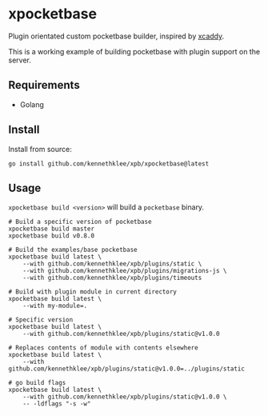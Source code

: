 # xpocketbase

Plugin orientated custom pocketbase builder, inspired by [xcaddy](https://github.com/caddyserver/xcaddy/).

This is a working example of building pocketbase with plugin support on the server.

## Requirements

- Golang

## Install

Install from source:

```
go install github.com/kennethklee/xpb/xpocketbase@latest
```

## Usage

`xpocketbase build <version>` will build a `pocketbase` binary.

```
# Build a specific version of pocketbase
xpocketbase build master
xpocketbase build v0.8.0

# Build the examples/base pocketbase
xpocketbase build latest \
    --with github.com/kennethklee/xpb/plugins/static \
    --with github.com/kennethklee/xpb/plugins/migrations-js \
    --with github.com/kennethklee/xpb/plugins/timeouts

# Build with plugin module in current directory
xpocketbase build latest \
    --with my-module=.

# Specific version
xpocketbase build latest \
    --with github.com/kennethklee/xpb/plugins/static@v1.0.0

# Replaces contents of module with contents elsewhere
xpocketbase build latest \
    --with github.com/kennethklee/xpb/plugins/static@v1.0.0=../plugins/static

# go build flags
xpocketbase build latest \
    --with github.com/kennethklee/xpb/plugins/static@v1.0.0 \
    -- -ldflags "-s -w"
```